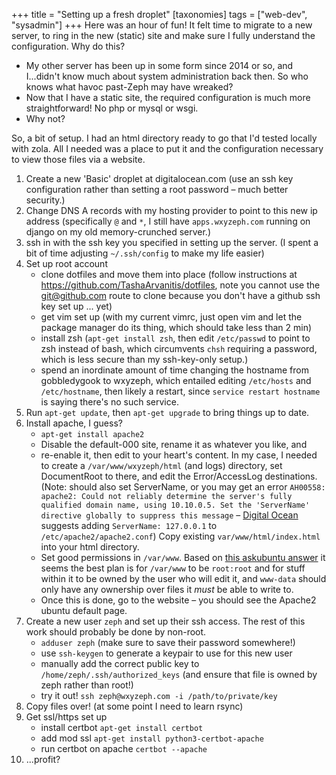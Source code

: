 +++
title = "Setting up a fresh droplet"
[taxonomies]
tags = ["web-dev", "sysadmin"]
+++
Here was an hour of fun! It felt time to migrate to a new server, to ring
in the new (static) site and make sure I fully understand the
configuration. Why do this?

<!-- more -->

  * My other server has been up in some form since 2014 or so, and
      I...didn't know much about system administration back then. So who
      knows what havoc past-Zeph may have wreaked?
  * Now that I have a static site, the required configuration is much more
      straightforward! No php or mysql or wsgi.
  * Why not?

So, a bit of setup. I had an html directory ready to go that I'd tested
locally with zola. All I needed was a place to put it and the configuration
necessary to view those files via a website.

1. Create a  new 'Basic' droplet at digitalocean.com (use an ssh key
   configuration rather than setting a root password – much better
   security.)
2. Change DNS A records with my hosting provider to point to this new ip
   address (specifically `@` and `*`, I still have `apps.wxyzeph.com`
   running on django on my old memory-crunched server.)
3. ssh in with the ssh key you specified in setting up the server. (I spent
   a bit of time adjusting `~/.ssh/config` to make my life easier)
4. Set up root account
    - clone dotfiles and move them into place (follow instructions at
        https://github.com/TashaArvanitis/dotfiles, note you cannot use the
        git@github.com route to clone because you don't have a github ssh key
        set up ... yet)
    - get vim set up (with my current vimrc, just open vim and let the
        package manager do its thing, which should take less than 2 min)
    - install zsh (`apt-get install zsh`, then edit `/etc/passwd` to point to
        zsh instead of bash, which circumvents `chsh` requiring a password,
        which is less secure than my ssh-key-only setup.)
    - spend an inordinate amount of time changing the hostname from
        gobbledygook to wxyzeph, which entailed editing `/etc/hosts` and
        `/etc/hostname`, then likely a restart, since `service restart hostname`
        is saying there's no such service.
5. Run `apt-get update`, then `apt-get upgrade` to bring things up to date.
6. Install apache, I guess?
    - `apt-get install apache2`
    - Disable the default-000 site, rename it as whatever you like, and
    - re-enable it, then edit
        to your heart's content. In my case, I needed to create a
        `/var/www/wxyzeph/html` (and logs) directory, set DocumentRoot to
        there, and edit the Error/AccessLog destinations. (Note: should
        also set ServerName, or you may get an error `AH00558: apache2:
        Could not reliably determine the server's fully qualified domain
        name, using 10.10.0.5. Set the 'ServerName' directive globally to
        suppress this message` – [Digital
        Ocean](https://www.digitalocean.com/community/tutorials/apache-configuration-error-ah00558-could-not-reliably-determine-the-server-s-fully-qualified-domain-name#setting-a-global-servername-directive)
        suggests adding `ServerName: 127.0.0.1` to
        `/etc/apache2/apache2.conf`) Copy existing
        `var/www/html/index.html` into your html directory.
    - Set good permissions in `/var/www`. Based on [this askubuntu
        answer](https://askubuntu.com/questions/386928/default-permissions-for-var-www)
        it seems the best plan is for `/var/www` to be `root:root` and for
        stuff within it to be owned by the user who will edit it, and
        `www-data` should only have any ownership over files it *must* be
        able to write to.
    - Once this is done, go to the website – you should see the Apache2
        ubuntu default page.
7. Create a new user `zeph` and set up their ssh access. The rest of this
   work should probably be done by non-root.
    - `adduser zeph` (make sure to save their password somewhere!)
    - use `ssh-keygen` to generate a keypair to use for this new user
    - manually add the correct public key to `/home/zeph/.ssh/authorized_keys`
        (and ensure that file is owned by zeph rather than root!)
    - try it out! `ssh zeph@wxyzeph.com -i /path/to/private/key`
8. Copy files over! (at some point I need to learn rsync)
9. Get ssl/https set up
    - install certbot `apt-get install certbot`
    - add mod ssl `apt-get install python3-certbot-apache`
    - run certbot on apache `certbot --apache`
10. ...profit?



